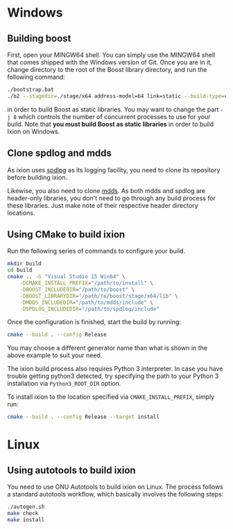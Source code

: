 
# Windows

## Building boost

First, open your MINGW64 shell.  You can simply use the MINGW64 shell that
comes shipped with the Windows version of Git.  Once you are in it, change
directory to the root of the Boost library directory, and run the following
command:

```bash
./bootstrap.bat
./b2 --stagedir=./stage/x64 address-model=64 link=static --build-type=complete -j 8
```

in order to build Boost as static libraries.  You may want to change the part
`-j 8` which controls the number of concurrent processes to use for your build.
Note that **you must build Boost as static libraries** in order to build Ixion
on Windows.


## Clone spdlog and mdds

As ixion uses [spdlog](https://github.com/gabime/spdlog) as its logging facility,
you need to clone its repository before building ixion.

Likewise, you also need to clone [mdds](https://gitlab.com/mdds/mdds).  As both
mdds and spdlog are header-only libraries, you don't need to go through any
build process for these libraries.  Just make note of their respective header
directory locations.


## Using CMake to build ixion

Run the following series of commands to configure your build.

```bash
mkdir build
cd build
cmake .. -G "Visual Studio 15 Win64" \
    -DCMAKE_INSTALL_PREFIX="/path/to/install" \
    -DBOOST_INCLUDEDIR="/path/to/boost" \
    -DBOOST_LIBRARYDIR="/path/to/boost/stage/x64/lib" \
    -DMDDS_INCLUDEDIR="/path/to/mdds/include" \
    -DSPDLOG_INCLUDEDIR="/path/to/spdlog/include"
```

Once the configuration is finished, start the build by running:

```bash
cmake --build . --config Release
```

You may choose a different generator name than what is shown in the above
example to suit your need.

The ixion build process also requires Python 3 interpreter.  In case you have
trouble getting python3 detected, try specifying the path to your Python 3
installation via `Python3_ROOT_DIR` option.

To install ixion to the location specified via `CMAKE_INSTALL_PREFIX`, simply run:

```bash
cmake --build . --config Release --target install
```

# Linux

## Using autotools to build ixion

You need to use GNU Autotools to build ixion on Linux.  The process follows a
standard autotools workflow, which basically involves the following steps:

```bash
./autogen.sh
make check
make install
```

